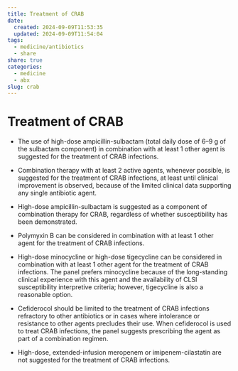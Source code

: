 ```yaml
---
title: Treatment of CRAB
date:
  created: 2024-09-09T11:53:35
  updated: 2024-09-09T11:54:04
tags:
  - medicine/antibiotics
  - share
share: true
categories:
  - medicine
  - abx
slug: crab
---
```

# Treatment of CRAB  
  
- The use of high-dose ampicillin-sulbactam (total daily dose of 6–9 g of the sulbactam component) in combination with at least 1 other agent is suggested for the treatment of CRAB infections.  
  
<!-- more -->  
  
- Combination therapy with at least 2 active agents, whenever possible, is suggested for the treatment of CRAB infections, at least until clinical improvement is observed, because of the limited clinical data supporting any single antibiotic agent.  
  
- High-dose ampicillin-sulbactam is suggested as a component of combination therapy for CRAB, regardless of whether susceptibility has been demonstrated.  
  
- Polymyxin B can be considered in combination with at least 1 other agent for the treatment of CRAB infections.  
  
- High-dose minocycline or high-dose tigecycline can be considered in combination with at least 1 other agent for the treatment of CRAB infections. The panel prefers minocycline because of the long-standing clinical experience with this agent and the availability of CLSI susceptibility interpretive criteria; however, tigecycline is also a reasonable option.  
  
- Cefiderocol should be limited to the treatment of CRAB infections refractory to other antibiotics or in cases where intolerance or resistance to other agents precludes their use. When cefiderocol is used to treat CRAB infections, the panel suggests prescribing the agent as part of a combination regimen.  
  
- High-dose, extended-infusion meropenem or imipenem-cilastatin are not suggested for the treatment of CRAB infections.